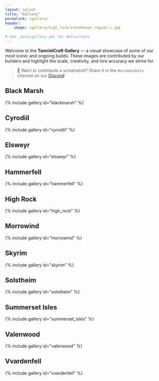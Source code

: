 ```yaml
---
layout: splash
title: "Gallery"
permalink: /gallery/
header:
    image: /gallery/high_rock/stormhaven_region_s.jpg
    
# See _data/gallery.yml for definitions
---
```


Welcome to the **TamrielCraft Gallery** — a visual showcase of some of our most iconic and ongoing builds. These images are contributed by our builders and highlight the scale, creativity, and lore accuracy we strive for.

> 📸 Want to contribute a screenshot? Share it in the `#screenshots` channel on our [Discord](https://discord.gg/ApShrYn)!

## Black Marsh
{% include gallery id="blackmarsh" %}

## Cyrodiil
{% include gallery id="cyrodiil" %}

## Elsweyr
{% include gallery id="elsweyr" %}

## Hammerfell
{% include gallery id="hammerfell" %}

## High Rock
{% include gallery id="high_rock" %}

## Morrowind
{% include gallery id="morrowind" %}

## Skyrim
{% include gallery id="skyrim" %}

## Solstheim
{% include gallery id="solstheim" %}

## Summerset Isles
{% include gallery id="summerset_isles" %}

## Valenwood
{% include gallery id="valenwood" %}

## Vvardenfell
{% include gallery id="vvardenfell" %}
